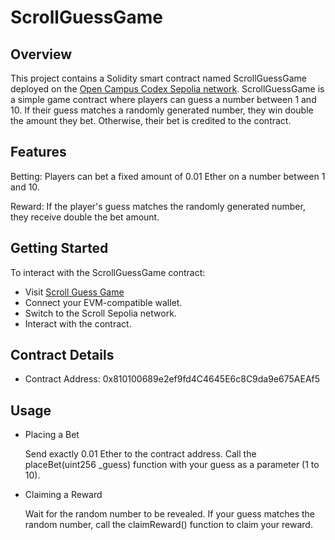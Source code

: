 # ScrollGuessGame
## Overview

This project contains a Solidity smart contract named ScrollGuessGame deployed on the [Open Campus Codex Sepolia network](https://opencampus-codex.blockscout.com/address/0x810100689e2ef9fd4C4645E6c8C9da9e675AEAf5). ScrollGuessGame is a simple game contract where players can guess a number between 1 and 10. If their guess matches a randomly generated number, they win double the amount they bet. Otherwise, their bet is credited to the contract.

## Features

Betting: Players can bet a fixed amount of 0.01 Ether on a number between 1 and 10.

Reward: If the player's guess matches the randomly generated number, they receive double the bet amount.

## Getting Started

To interact with the ScrollGuessGame contract:
- Visit [Scroll Guess Game](https://scroll-guess-game.vercel.app/)
- Connect your EVM-compatible wallet.
- Switch to the Scroll Sepolia network.
- Interact with the contract.

## Contract Details

- Contract Address: 0x810100689e2ef9fd4C4645E6c8C9da9e675AEAf5


## Usage
- Placing a Bet

  Send exactly 0.01 Ether to the contract address.
  Call the placeBet(uint256 _guess) function with your guess as a parameter (1 to 10).

- Claiming a Reward

    Wait for the random number to be revealed.
    If your guess matches the random number, call the claimReward() function to claim your reward.
